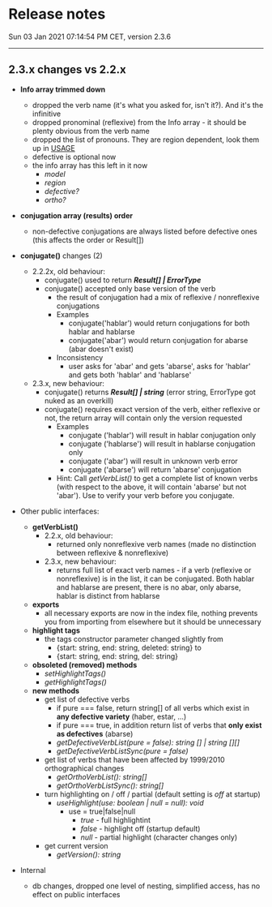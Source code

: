 # Release notes

Sun 03 Jan 2021 07:14:54 PM CET, version 2.3.6
____

## 2.3.x changes vs 2.2.x

- **Info array trimmed down**
  - dropped the verb name (it's what you asked for, isn't it?).  And it's the infinitive
  - dropped pronominal (reflexive) from the Info array - it should be plenty obvious from the verb name
  - dropped the list of pronouns.  They are region dependent, look them up in [USAGE](USAGE.md)
  - defective is optional now
  - the info array has this left in it now
    - *model*
    - *region*
    - *defective?*
    - *ortho?*
- **conjugation array (results) order**
  - non-defective conjugations are always listed before defective ones (this affects the order or Result[])

- **conjugate()** changes (2)
  - 2.2.2x, old behaviour:
    - conjugate() used to return ***Result[] | ErrorType***
    - conjugate() accepted only base version of the verb
      - the result of conjugation had a mix of reflexive / nonreflexive conjugations
      - Examples
        - conjugate('hablar') would return conjugations for both hablar and hablarse
        - conjugate('abar') would return conjugation for abarse (abar doesn't exist)
      - Inconsistency
        - user asks for 'abar' and gets 'abarse', asks for 'hablar' and gets both 'hablar' and 'hablarse'
  - 2.3.x, new behaviour:
    - conjugate() returns ***Result[] | string***  (error string, ErrorType got nuked as an overkill)
    - conjugate() requires exact version of the verb, either reflexive or not, the return array will contain only the version requested
      - Examples
        - conjugate ('hablar') will result in hablar conjugation only
        - conjugate ('hablarse') will result in hablarse conjugation only
        - conjugate ('abar') will result in unknown verb error
        - conjugate ('abarse') will return 'abarse' conjugation
      - Hint: Call *getVerbList()* to get a complete list of known verbs (with respect to the above, it will contain 'abarse' but not 'abar').  Use to verify your verb before you conjugate.

- Other public interfaces:
  - **getVerbList()**
    - 2.2.x, old behaviour:
      - returned only nonreflexive verb names (made no distinction between reflexive & nonreflexive)
    - 2.3.x, new behaviour:
      - returns full list of exact verb names - if a verb (reflexive or nonreflexive) is in the list, it can be conjugated.  Both hablar and hablarse are present, there is no abar, only abarse, hablar is distinct from hablarse
  - **exports**
    - all necessary exports are now in the index file, nothing prevents you from importing from elsewhere but it should be unnecessary
  - **highlight tags**
    - the tags constructor parameter changed slightly from
      - {start: string, end: string, deleted: string} to
      - {start: string, end: string, del: string}
  - **obsoleted (removed) methods**
    - *setHighlightTags()*
    - *getHighlightTags()*
  - **new methods**
    - get list of defective verbs
      - if pure === false, return string[] of all verbs which exist in **any defective variety** (haber, estar, ...)
      - if pure === true, in addition return list of verbs that **only exist as defectives** (abarse)
      - *getDefectiveVerbList(pure = false): string [] | string [][]*
      - *getDefectiveVerbListSync(pure = false)*
    - get list of verbs that have been affected by 1999/2010 orthographical changes
      - *getOrthoVerbList(): string[]*
      - *getOrthoVerbListSync(): string[]*
    - turn highlighting on / off / partial (default setting is *off* at startup)
      - *useHighlight(use: boolean | null = null): void*
        - use = true|false|null
          - *true* - full highlightint
          - *false* - highlight off (startup default)
          - *null* - partial highlight (character changes only)
    - get current version
      - *getVersion(): string*

- Internal
  - db changes, dropped one level of nesting, simplified access, has no effect on public interfaces
